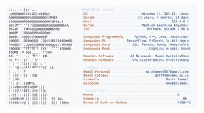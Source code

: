 <picture>
  <source srcset="https://raw.githubusercontent.com/mmazinjameel/mmazinjameel/main/dark_mode.svg?v=1743170992" media="(prefers-color-scheme: dark)">
  <img src="https://raw.githubusercontent.com/mmazinjameel/mmazinjameel/main/light_mode.svg?v=1743170992">
</picture>
